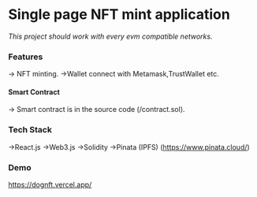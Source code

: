 # Single page NFT mint application
*This project should work with every evm compatible networks.*
### Features
-> NFT minting.
->Wallet connect with Metamask,TrustWallet etc.

#### Smart Contract
-> Smart contract is in the source code (/contract.sol).

### Tech Stack
->React.js
->Web3.js
->Solidity
->Pinata (IPFS) (https://www.pinata.cloud/)

### Demo
https://dognft.vercel.app/




